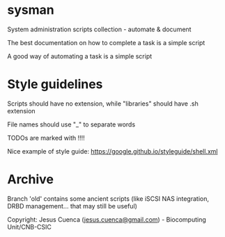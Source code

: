 # sysman
System administration scripts collection - automate & document

The best documentation on how to complete a task is a simple script

A good way of automating a task is a simple script

# Style guidelines

Scripts should have no extension, while "libraries" should have .sh extension

File names should use "_" to separate words

TODOs are marked with !!!!

Nice example of style guide: https://google.github.io/styleguide/shell.xml

# Archive

Branch 'old' contains some ancient scripts (like iSCSI NAS integration, DRBD management... that may still be useful)

Copyright: Jesus Cuenca (jesus.cuenca@gmail.com) - Biocomputing Unit/CNB-CSIC
